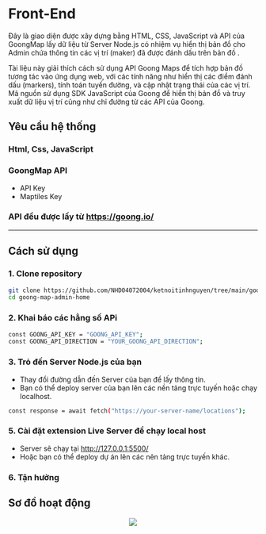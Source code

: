 # Front-End

Đây là giao diện được xây dựng bằng HTML, CSS, JavaScript và API của GoongMap lấy dữ liệu từ Server Node.js có nhiệm vụ hiển thị bản đồ cho Admin chứa thông tin các vị trí (maker) đã được đánh dấu trên bản đồ .

Tài liệu này giải thích cách sử dụng API Goong Maps để tích hợp bản đồ tương tác vào ứng dụng web, với các tính năng như hiển thị các điểm đánh dấu (markers), tính toán tuyến đường, và cập nhật trạng thái của các vị trí. Mã nguồn sử dụng SDK JavaScript của Goong để hiển thị bản đồ và truy xuất dữ liệu vị trí cũng như chỉ đường từ các API của Goong.

## Yêu cầu hệ thống

### Html, Css, JavaScript

### GoongMap API
- API Key
- Maptiles Key

### API đều được lấy từ https://goong.io/

---

## Cách sử dụng

### 1. Clone repository

```bash
git clone https://github.com/NHD04072004/ketnoitinhnguyen/tree/main/goong-map-admin-home
cd goong-map-admin-home
```
### 2. Khai báo các hằng số  APi

```bash
const GOONG_API_KEY = "GOONG_API_KEY";
const GOONG_API_DIRECTION = "YOUR_GOONG_API_DIRECTION";
```

### 3. Trỏ đến Server Node.js của bạn

- Thay đổi đường dẫn đến Server của bạn để lấy thông tin.
- Bạn có thể deploy server của bạn lên các nền tảng trực tuyến hoặc chạy localhost.

```bash
const response = await fetch("https://your-server-name/locations");
```

### 5. Cài đặt extension **Live Server** để chạy local host
- Server sẽ chạy tại http://127.0.0.1:5500/
- Hoặc bạn có thể deploy dự án lên các nên tảng trực tuyến khác.

### 6. Tận hưởng

## Sơ đồ hoạt động

<p align="center">
    <img src="/home/quan/WorkSpace/ketnoitinhnguyen/docs/images/goong-map-admin.png">
</p>